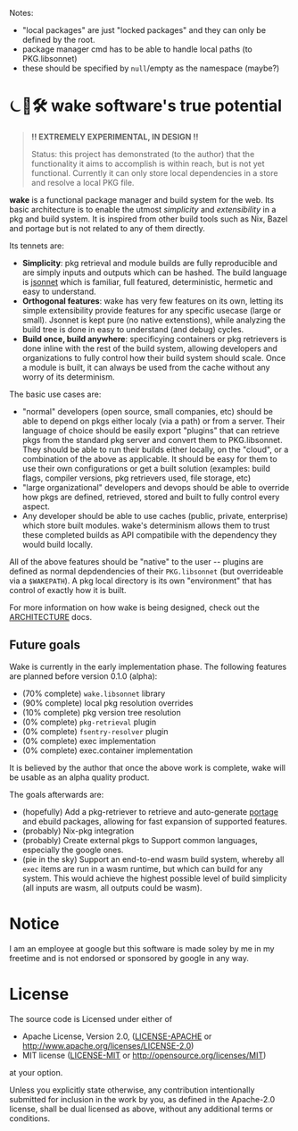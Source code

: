 Notes:
- "local packages" are just "locked packages" and they can only be defined by
  the root.
- package manager cmd has to be able to handle local paths (to PKG.libsonnet)
- these should be specified by `null`/empty as the namespace (maybe?)

# ⏾🌊🛠 **wake** software's true potential

> **!! EXTREMELY EXPERIMENTAL, IN DESIGN !!**
>
> Status: this project has demonstrated (to the author) that the functionality
> it aims to accomplish is within reach, but is not yet functional. Currently
> it can only store local dependencies in a store and resolve a local PKG file.

**wake** is a functional package manager and build system for the web. Its
basic architecture is to enable the utmost _simplicity_ and _extensibility_ in
a pkg and build system. It is inspired from other build tools such as Nix,
Bazel and portage but is not related to any of them directly.

Its tennets are:
- **Simplicity**: pkg retrieval and module builds are fully reproducible and are
  simply inputs and outputs which can be hashed. The build language is
  [jsonnet] which is familiar, full featured, deterministic, hermetic and easy
  to understand.
- **Orthogonal features**: wake has very few features on its own, letting its
  simple extensibility provide features for any specific usecase (large or
  small). Jsonnet is kept pure (no native extenstions), while analyzing the
  build tree is done in easy to understand (and debug) cycles.
- **Build once, build anywhere**: specificying containers or pkg retrievers is
  done inline with the rest of the build system, allowing developers and
  organizations to fully control how their build system should scale. Once a
  module is built, it can always be used from the cache without any worry of
  its determinism.

The basic use cases are:
- "normal" developers (open source, small companies, etc) should be able to
  depend on pkgs either localy (via a path) or from a server. Their language
  of choice should be easily export "plugins" that can retrieve pkgs from the
  standard pkg server and convert them to PKG.libsonnet. They should be able
  to run their builds either locally, on the "cloud", or a combination of the
  above as applicable. It should be easy for them to use their own
  configurations or get a built solution (examples: build flags, compiler
  versions, pkg retrievers used, file storage, etc)
- "large organizational" developers and devops should be able to override
  how pkgs are defined, retrieved, stored and built to fully control every
  aspect.
- Any developer should be able to use caches (public, private, enterprise)
  which store built modules. wake's determinism allows them to trust these
  completed builds as API compatibile with the dependency they would build
  locally.

All of the above features should be "native" to the user -- plugins are defined
as normal depdendencies of their `PKG.libsonnet` (but overrideable via a
`$WAKEPATH`). A pkg local directory is its own "environment" that has control
of exactly how it is built.

For more information on how wake is being designed, check out the
[ARCHITECTURE](ARCHITECTURE.md) docs.

[jsonnet]: https://jsonnet.org/


## Future goals
Wake is currently in the early implementation phase. The following features are planned
before version 0.1.0 (alpha):

- (70% complete) `wake.libsonnet` library
- (90% complete) local pkg resolution overrides
- (10% complete) pkg version tree resolution
- (0% complete) `pkg-retrieval` plugin
- (0% complete) `fsentry-resolver` plugin
- (0% complete) exec implementation
- (0% complete) exec.container implementation

It is believed by the author that once the above work is complete, wake will be
usable as an alpha quality product.

The goals afterwards are:
- (hopefully) Add a pkg-retriever to retrieve and auto-generate [portage] and ebuild
  packages, allowing for fast expansion of supported features.
- (probably) Nix-pkg integration
- (probably) Create external pkgs to Support common languages, especially the
  google ones.
- (pie in the sky) Support an end-to-end wasm build system, whereby all `exec`
  items are run in a wasm runtime, but which can build for any system. This
  would achieve the highest possible level of build simplicity (all inputs
  are wasm, all outputs could be wasm).

[portage]: https://wiki.gentoo.org/wiki/Portage


# Notice
I am an employee at google but this software is made soley by me in my freetime
and is not endorsed or sponsored by google in any way.


# License

The source code is Licensed under either of

* Apache License, Version 2.0, ([LICENSE-APACHE](LICENSE-APACHE) or
  http://www.apache.org/licenses/LICENSE-2.0)
* MIT license ([LICENSE-MIT](LICENSE-MIT) or
  http://opensource.org/licenses/MIT)

at your option.

Unless you explicitly state otherwise, any contribution intentionally submitted
for inclusion in the work by you, as defined in the Apache-2.0 license, shall
be dual licensed as above, without any additional terms or conditions.
